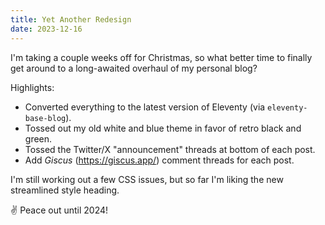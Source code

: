 ```yaml
---
title: Yet Another Redesign
date: 2023-12-16
---
```

I'm taking a couple weeks off for Christmas, so what better time to finally get around to a long-awaited overhaul of my personal blog?

Highlights:

 - Converted everything to the latest version of Eleventy (via `eleventy-base-blog`).
 - Tossed out my old white and blue theme in favor of retro black and green.
 - Tossed the Twitter/X "announcement" threads at bottom of each post.
 - Add _Giscus_ (https://giscus.app/) comment threads for each post.

I'm still working out a few CSS issues, but so far I'm liking the new streamlined style heading.

✌️ Peace out until 2024!
